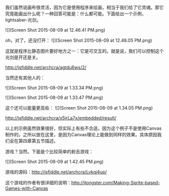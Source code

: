 我们虽然说画布很灵活，因为它是使用程序来绘画，相当于我们给了它灵魂。那它究竟能画出什么呢？一种回答可能是：什么都可能。下面给出一个示例，lightsaber-光剑。

![](Screen Shot 2015-08-09 at 12.46.41 PM.png)

oh，对了，还没打开：
![](Screen Shot 2015-08-09 at 12.48.05 PM.png)

这就是程序比静态图片要好地方之一：它是可交互的。就是说，我们可以控制这个光剑是开还是关。

http://jsfiddle.net/archcra/agtdu6ws/2/

当然还有其他人的：


![](Screen Shot 2015-08-09 at 1.33.34 PM.png)

![](Screen Shot 2015-08-09 at 1.33.47 PM.png)

这个还可以能量更高些：
![](Screen Shot 2015-08-09 at 1.34.05 PM.png)


http://jsfiddle.net/archcra/x5jrLa7x/embedded/result/


以上的示例虽然效果很好，但实际上有些不合适。因为这个例子不是使用Canvas制作的。之所以放在这里，是因为Canvas理论上能做到同样的效果。具体原因我们会在第四章第五节描述。


游戏？当然。下面是个比较简单的射击游戏：

![](Screen Shot 2015-08-09 at 1.42.45 PM.png)


游戏的源码：http://jsfiddle.net/archcra/Lvkqj4up/

这个游戏的作者有很详细的说明：http://jlongster.com/Making-Sprite-based-Games-with-Canvas


